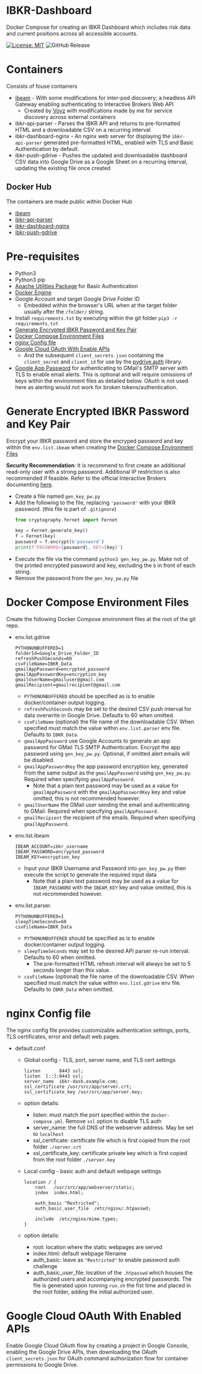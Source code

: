 # IBKR-Dashboard
Docker Compose for creating an IBKR Dashboard which includes risk data and current positions across all accessible accounts.

[![License: MIT](https://img.shields.io/badge/License-MIT-yellow.svg)](https://opensource.org/licenses/MIT) ![GitHub Release](https://img.shields.io/github/v/release/Adam-Lechnos/IBKR-Dashboard)
 

# Containers
Consists of fouse containers
* [ibeam](https://github.com/Voyz/ibeam) - With some modifications for inter-pod discovery; a headless API Gateway enabling authenticating to Interactive Brokers Web API
  * Created by [Voyz](https://github.com/Voyz) with modifications made by me for service discovery across external containers
* ibkr-api-parser - Parses the IBKR API and returns to pre-formatted HTML and a downloadable CSV on a recurring interval
* ibkr-dashboard-nginx - An nginx web server for displaying the `ibkr-api-parser` generated pre-formatted HTML, enabled with TLS and Basic Authentication by default.
* ibkr-push-gdrive - Pushes the updated and downloadable dashboard CSV data into Google Drive as a Google Sheet on a recurring interval, updating the existing file once created

## Docker Hub
The containers are made public within Docker Hub
* [ibeam](https://hub.docker.com/r/adamlechnos/ibeam)
* [ibkr-api-parser](https://hub.docker.com/r/adamlechnos/ibkr-create-website)
* [ibkr-dashboard-nginx](https://hub.docker.com/r/adamlechnos/ibkr-dashboard-nginx)
* [ibkr-push-gdrive](https://hub.docker.com/r/adamlechnos/ibkr-push-gdrive)

# Pre-requisites
* Python3
* Python3 pip
* [Apache Utilities Package](https://www.digitalocean.com/community/tutorials/how-to-set-up-password-authentication-with-apache-on-ubuntu-18-04-quickstart) for Basic Authentication
* [Docker Engine](https://docs.docker.com/engine/install/)
* Google Account and target Google Drive Folder ID
  * Embedded within the browser's URL when at the target folder usually after the `/folder/` string.
* Install `requirements.txt` by executing within the git folder `pip3 -r requirements.txt`
* [Generate Encrypted IBKR Password and Key Pair](#generate-encrypted-ibkr-password-and-key-pair)
* [Docker Compose Environment Files](#docker-compose-environment-files)
* [nginx Config file](#nginx-config-file)
* [Google Cloud OAuth With Enable APIs](#google-cloud-oauth-with-enabled-apis)
  * And the subsequent `client_secrets.json` containing the `client_secret` and `client_id` for use by the [pydrive.auth](https://pythonhosted.org/PyDrive/oauth.html) library.
* [Google App Password](https://knowledge.workspace.google.com/kb/how-to-create-app-passwords-000009237) for authenticating to GMail's SMTP server with TLS to enable email alerts. This is optional and will require omissions of keys within the environment files as detailed below. OAuth is not used here as alerting would not work for broken tokens/authentication.

# Generate Encrypted IBKR Password and Key Pair
Encrypt your IBKR password and store the encryped password and key within the `env.list.ibeam` when creating the [Docker Compose Environment Files](#docker-compose-environment-files)

**Security Recommendation**: It is recommend to first create an additional read-only user with a strong password. Additional IP restriction is also recommended if feasible. Refer to the official Interactive Brokers documenting [here](https://www.ibkrguides.com/clientportal/uar/addingauser.htm).

* Create a file named `gen_key_pw.py`
* Add the following to the file, replacing `'password'` with your IBKR password. (this file is part of `.gitignore`)
  ``` python
  from cryptography.fernet import Fernet

  key = Fernet.generate_key()
  f = Fernet(key)
  password = f.encrypt(b'password')
  print(f'PASSWORD={password}, KEY={key}')
  ```
* Execute the file via the command `python3 gen_key_pw.py`. Make not of the printed encrypted password and key, excluding the `b` in front of each string.
* Remove the password from the `gen_key_pw.py` file

# Docker Compose Environment Files
Create the following Docker Compose environment files at the root of the git repo.

* env.list.gdrive
  ```
  PYTHONUNBUFFERED=1
  folderId=Google_Drive_Folder_ID
  refreshPushSeconds=60
  csvFileName=IBKR_Data
  gmailAppPassword=encrypted_password
  gmailAppPasswordKey=encryption_key
  gmailUserName=gmailuser@gmail.com
  gmailRecipient=gmailrecipient@gmail.com

  ```
  * `PYTHONUNBUFFERED` should be specified as is to enable docker/container output logging.
  * `refreshPushSeconds` may be set to the desired CSV push interval for data overwrite in Google Drive. Defaults to 60 when omitted.
  * `csvFileName` (optional) the file name of the downloadable CSV. When specified must match the value within `env.list.parser` env file. Defaults to `IBKR_Data`.
  * `gmailAppPassword` use Google Accounts to generate an app password for GMail TLS SMTP Authentication. Encrypt the app password using `gen_key_pw.py`. Optional, if omitted alert emails will be disabled.
  * `gmailAppPasswordKey` the app password encryption key, generated from the same output as the `gmailAppPassword` using `gen_key_pw.py`. Required when specifying `gmailAppPassword`.
    * Note that a plain text password may be used as a value for `gmailAppPassword` with the `gmailAppPasswordKey` key and value omitted, this is not recommended however.
  * `gmailUserName` the GMail user sending the email and authenticating to GMail. Required when specifying `gmailAppPassword`.
  * `gmailRecipient` the recipient of the emails. Required when specifying `gmailAppPassword`.

* env.list.ibeam
  ```
  IBEAM_ACCOUNT=ibkr_username
  IBEAM_PASSWORD=encrypted_password
  IBEAM_KEY=encryption_key
  ```
  * Input your IBKR Username and Password into `gen_key_pw.py` then execute the script to generate the required input data
    * Note that a plain text password may be used as a value for `IBEAM_PASSWORD` with the `IBEAM_KEY` key and value omitted, this is not recommended however.

* env.list.parser.
  ```
  PYTHONUNBUFFERED=1
  sleepTimeSeconds=60
  csvFileName=IBKR_Data
  ```
  * `PYTHONUNBUFFERED` should be specified as is to enable docker/container output logging.
  * `sleepTimeSeconds` may set to the desired API parser re-run interval. Defaults to 60 when omitted.
    * The pre-formatted HTML refresh interval will always be set to 5 seconds longer than this value.
  * `csvFileName` (optional) the file name of the downloadable CSV. When specified must match the value within `env.list.gdrive` env file. Defaults to `IBKR_Data` when omitted.
<!-- * env.list.dashboard
  ```
  PYTHONUNBUFFERED=1
  useTLS=no
  webPort=8443
  flaskDebug=False
  ```
  * `PYTHONUNBUFFERED` should be specified as is to enable docker/container output logging.
  * `useTLS` may set to `yes` for enabling TLS. Place the key and certificate files within the root of the git repo with file names `server.key` and gh r`server.crt` respectively.
    * Uncomment the `docker-compose.yml` under the commented line `# Uncomment below to specify TLS cert/key files`.
  * `webPort` may set to any other port. Change the port number in `docker-compose.yml` to the same value as the new webPort number under the `ibkr-dashboard` service.
  * `flaskDebug` set the debug mode to. Defaults to False if omitted. -->

# nginx Config file
The nginx config file provides customizable authentication settings, ports, TLS certificates, error and default web pages.

* default.conf
  * Global config - TLS, port, server name, and TLS cert settings
    ```
    listen       8443 ssl;
    listen  [::]:8443 ssl;
    server_name  ibkr-dash.example.com;
    ssl_certificate /usr/src/app/server.crt;
    ssl_certificate_key /usr/src/app/server.key;
    ```
  * option details:
    * listen: must match the port specified within the `docker-compose.yml`. Remove `ssl` option to disable TLS auth
    * server_name: the full DNS of the webserver address. May be set to `localhost`
    * ssl_certificate: certificate file which is first copied from the root folder `./server.crt`
    * ssl_certificate_key: certificate private key which is first copied from the root folder `./server.key`

  * Local config - basic auth and default webpage settings
    ```
    location / {
        root   /usr/src/app/webserver/static;
        index  index.html;

        auth_basic "Restricted";
        auth_basic_user_file  /etc/nginx/.htpasswd;

        include  /etc/nginx/mime.types;
    }
    ```
  * option details:
    * root: location where the static webpages are served
    * index.html: default webpage filename
    * auth_basic: leave as `"Restricted"` to enable password auth challenge
    * auth_basic_user_file: location of the `.htpasswd` which houses the authorized users and accompanying encrypted passwords. The file is generated upon running `run.sh` the fist time and placed in the root folder, adding the initial authorized user.

# Google Cloud OAuth With Enabled APIs
Enable Google Cloud OAuth flow by creating a project in Google Console, enabling the Google Drive APIs, then downloading the OAuth `client_secrets.json` for OAuth command authorization flow for container permissions to Google Drive.